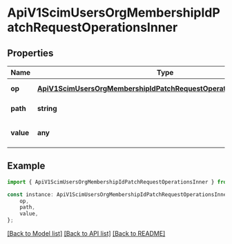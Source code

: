 # ApiV1ScimUsersOrgMembershipIdPatchRequestOperationsInner


## Properties

Name | Type | Description | Notes
------------ | ------------- | ------------- | -------------
**op** | [**ApiV1ScimUsersOrgMembershipIdPatchRequestOperationsInnerAnyOf1Op**](ApiV1ScimUsersOrgMembershipIdPatchRequestOperationsInnerAnyOf1Op.md) |  | [default to undefined]
**path** | **string** |  | [default to undefined]
**value** | **any** |  | [optional] [default to undefined]

## Example

```typescript
import { ApiV1ScimUsersOrgMembershipIdPatchRequestOperationsInner } from './api';

const instance: ApiV1ScimUsersOrgMembershipIdPatchRequestOperationsInner = {
    op,
    path,
    value,
};
```

[[Back to Model list]](../README.md#documentation-for-models) [[Back to API list]](../README.md#documentation-for-api-endpoints) [[Back to README]](../README.md)
